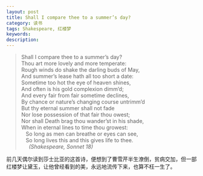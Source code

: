 ```yaml
---
layout: post
title: Shall I compare thee to a summer’s day?
category: 读书
tags: Shakespeare, 红楼梦
keywords: 
description: 
---
```


> Shall I compare thee to a summer’s day?  
Thou art more lovely and more temperate:  
Rough winds do shake the darling buds of May,  
And summer’s lease hath all too short a date:  
Sometime too hot the eye of heaven shines,  
And often is his gold complexion dimm’d;  
And every fair from fair sometime declines,  
By chance or nature’s changing course untrimm’d  
But thy eternal summer shall not fade  
Nor lose possession of that fair thou owest;  
Nor shall Death brag thou wander’st in his shade,  
When in eternal lines to time thou growest:  
&nbsp;&nbsp;  So long as men can breathe or eyes can see,  
&nbsp;&nbsp;  So long lives this and this gives life to thee.  
&nbsp;&nbsp;&nbsp;&nbsp; *(Shakespeare, Sonnet 18)*

前几天偶尔读到莎士比亚的这首诗，便想到了曹雪芹半生潦倒，贫病交加，但一部红楼梦让黛玉，让他曾经看到的美，永远地流传下来，也算不枉一生了。
